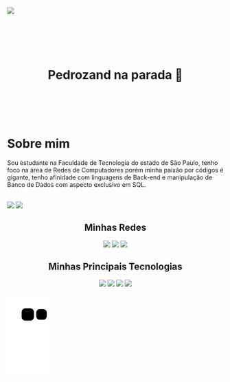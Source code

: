 
<img src="https://github.com/pedrozand/github/blob/main/T5Xm.gif" width="300px" align="left">
<br><br><br><br><br><br>
 
  <div><h1 align="center"> Pedrozand na parada 🥶 </h1></div>
  
  <br><br><br><br>
  
  # Sobre mim
  Sou estudante na Faculdade de Tecnologia do estado de São Paulo, tenho foco na área de Redes de Computadores porém minha paixão por códigos é gigante, tenho afinidade com linguagens de Back-end e manipulação de Banco de Dados com aspecto exclusivo em SQL.
  
 
<br>
 <div>	
 
  <img height="150em" src="https://github-readme-stats.vercel.app/api?username=pedrozand&show_icons=true&count_private=true&theme=react&border_color=D2691E&bg_color=0d1117&title_color=CD853F&icon_color=FF4500" />
  <img height="150em" src="https://github-readme-stats.vercel.app/api/top-langs/?username=pedrozand&exclude_repo=machine-learning&langs_count=8&layout=compact&theme=react&border_color=D2691E&bg_color=0d1117&title_color=CD853F&icon_color=FF4500"/>
</div>

<div align=center>
  <h2> Minhas Redes </h2>
  <a href="discordapp.com/users/Pedro Oliveira#8203" target="_blank"><img src="https://img.shields.io/badge/Discord-7289DA?style=for-the-badge&logo=discord&logoColor=white" target="_blank"></a> 
  <a href = "mailto:pedroliveira.eear@gmail.com"><img src="https://img.shields.io/badge/Gmail-D14836?style=for-the-badge&logo=gmail&logoColor=white" target="_blank"></a>
  <a href="https://www.linkedin.com/in/pedro-oliveira-644718206/" target="_blank"><img src="https://img.shields.io/badge/-LinkedIn-%230077B5?style=for-the-badge&logo=linkedin&logoColor=white" target="_blank"></a>

  <h2> Minhas Principais Tecnologias </h2>
  <a><img src="https://img.shields.io/badge/MySQL-005C84?style=for-the-badge&logo=mysql&logoColor=white"></a>
  <a><img src="https://img.shields.io/badge/Java-ED8B00?style=for-the-badge&logo=java&logoColor=white"></a>
  <a><img src="https://img.shields.io/badge/Python-14354C?style=for-the-badge&logo=python&logoColor=white"></a>
  <a><img src="https://img.shields.io/badge/MariaDB-003545?style=for-the-badge&logo=mariadb&logoColor=white"></a>
</div> 

<div>
 
  ![Snake animation](https://github.com/rafaballerini/rafaballerini/blob/output/github-contribution-grid-snake.svg) 
</div>
